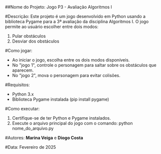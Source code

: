 ##Nome do Projeto: Jogo P3 - Avaliação Algoritmos I

#Descrição:
   Este projeto é um jogo desenvolvido em Python usando a biblioteca Pygame para a 3ª avaliação da disciplina Algoritmos I. 
   O jogo permite ao usuário escolher entre dois modos:
   1) Pular obstáculos
   2) Desviar dos obstáculos

#Como jogar:
   - Ao iniciar o jogo, escolha entre os dois modos disponíveis.
   - No "jogo 1", controle o personagem para saltar sobre os obstáculos que aparecem.
   - No "jogo 2", mova o personagem para evitar colisões.
   
#Requisitos:
   - Python 3.x
   - Biblioteca Pygame instalada (pip install pygame)

#Como executar:
   1) Certifique-se de ter Python e Pygame instalados.
   2) Execute o arquivo principal do jogo com o comando:
      python nome_do_arquivo.py

#Autores:
   **Marina Veiga** e **Diogo Costa**
   
#Data:
   Fevereiro de 2025
